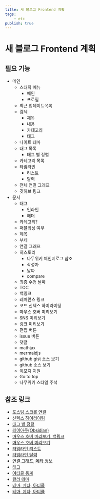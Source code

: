 ```yaml
---
title: 새 블로그 Frontend 계획
tags:
    - etc
publish: true
---
```


# 새 블로그 Frontend 계획

## 필요 기능

- 메인
  - 스태틱 메뉴
    - 메인
    - 프로필
  - 최근 업데이트목록
  - 검색
    - 제목
    - 내용
    - 카테고리
    - 태그
  - 나이트 테마
  - 태그 목록
    - 태그 별 정렬
  - 카테고리 목록
  - 타임라인
    - 리스트
    - 달력
  - 전체 연결 그래프
  - 깃허브 링크
- 문서
  - 태그
    - 인라인
    - 헤더
  - 카테고리?
  - 퍼블리싱 여부
  - 제목
  - 부제
  - 연결 그래프
  - 히스토리
    - 나무위키 체인지로그 참조
    - 작성자
    - 날짜
    - compare
  - 최종 수정 날짜
  - TOC
  - 백링크
  - 레퍼런스 링크
  - 코드 신텍스 하이라이팅
  - 마우스 호버 미리보기
  - SNS 미리보기
  - 링크 미리보기
  - 편집 버튼
  - issue 버튼
  - 댓글
  - mathjax
  - mermaidjs
  - github gist 소스 보기
  - github 소스 보기
  - 이모지 지원
  - Go to top
  - 나무위키 스타일 주석

## 참조 링크

- [포스팅 스크롤 연결](https://anshulkhare.in/)
- [신텍스 하이라이팅](https://code-notes-example.netlify.app/annotations)
- [태그 별 정렬](https://code-notes-example.netlify.app/tag/markdown)
- [레이아웃(Obsidian)](https://anthonyamar.fr/Books/Collecting+old+books)
- [마우스 호버 미리보기, 백링크](https://notes.azlen.me/g3tibyfv/)
- [마우스 호버 미리보기](https://zettelkasten.sorenbjornstad.com)
- [타임라인 리스트](https://lannonbr.com/garden/)
- [타임라인 달력](https://github.com/m0ngr31/DailyNotes)
- [연결 그래프, 메타 정보](https://notes.binnyva.com/atomic-visuals-to-communicate-your-ideas)
- [태그](https://greaby.github.io/galaxie-gd/ressource-le-jeu-video-allie-des-temps-difficiles.html)
- [아티클 통계](https://adactio.com)
- [컬러 테마](https://paulie.dev/posts/)
- [테마, 메타, 아티클](https://philosopher.life/#Legal%20Notice:%5B%5BLegal%20Notice%5D%5D)
- [테마, 메타, 아티클](https://wiki.waifu.haus)
